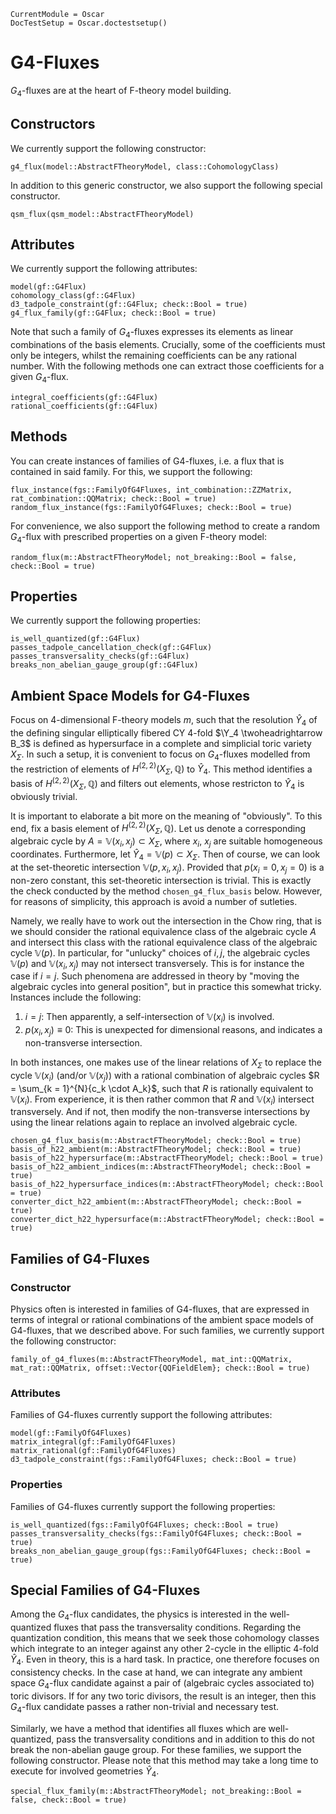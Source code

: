 ```@meta
CurrentModule = Oscar
DocTestSetup = Oscar.doctestsetup()
```

# G4-Fluxes

$G_4$-fluxes are at the heart of F-theory model building.


## Constructors

We currently support the following constructor:
```@docs
g4_flux(model::AbstractFTheoryModel, class::CohomologyClass)
```
In addition to this generic constructor, we also support the following special constructor.
```@docs
qsm_flux(qsm_model::AbstractFTheoryModel)
```



## Attributes

We currently support the following attributes:
```@docs
model(gf::G4Flux)
cohomology_class(gf::G4Flux)
d3_tadpole_constraint(gf::G4Flux; check::Bool = true)
g4_flux_family(gf::G4Flux; check::Bool = true)
```
Note that such a family of $G_4$-fluxes expresses its elements
as linear combinations of the basis elements. Crucially, some
of the coefficients must only be integers, whilst the remaining
coefficients can be any rational number. With the following
methods one can extract those coefficients for a given $G_4$-flux.
```@docs
integral_coefficients(gf::G4Flux)
rational_coefficients(gf::G4Flux)
```


## Methods

You can create instances of families of G4-fluxes, i.e. a flux that
is contained in said family. For this, we support the following:
```@docs
flux_instance(fgs::FamilyOfG4Fluxes, int_combination::ZZMatrix, rat_combination::QQMatrix; check::Bool = true)
random_flux_instance(fgs::FamilyOfG4Fluxes; check::Bool = true)
```
For convenience, we also support the following method to create a
random $G_4$-flux with prescribed properties on a given F-theory model:
```@docs
random_flux(m::AbstractFTheoryModel; not_breaking::Bool = false, check::Bool = true)
```

## Properties

We currently support the following properties:
```@docs
is_well_quantized(gf::G4Flux)
passes_tadpole_cancellation_check(gf::G4Flux)
passes_transversality_checks(gf::G4Flux)
breaks_non_abelian_gauge_group(gf::G4Flux)
```


## Ambient Space Models for G4-Fluxes

Focus on 4-dimensional F-theory models $m$, such that the resolution $\widehat{Y}_4$
of the defining singular elliptically fibered CY 4-fold $\Y_4 \twoheadrightarrow B_3$
is defined as hypersurface in a complete and simplicial toric variety $X_\Sigma$. In
such a setup, it is convenient to focus on $G_4$-fluxes modelled from the restriction
of elements of $H^{(2,2)}( X_\Sigma, \mathbb{Q})$ to $\widehat{Y}_4$. This method
identifies a basis of $H^{(2,2)}( X_\Sigma, \mathbb{Q})$ and filters out elements,
whose restricton to $\widehat{Y}_4$ is obviously trivial.

It is important to elaborate a bit more on the meaning of "obviously". To this end, fix a
basis element of $H^{(2,2)}( X_\Sigma, \mathbb{Q})$. Let us denote a corresponding algebraic
cycle by $A = \mathbb{V}(x_i, x_j) \subset X_\Sigma$, where $x_i$, $x_j$ are suitable
homogeneous coordinates. Furthermore, let $\widehat{Y}_4 = \mathbb{V}( p ) \subset X_\Sigma$.
Then of course, we can look at the set-theoretic intersection $\mathbb{V}( p, x_i, x_j)$.
Provided that $p(x_i = 0, x_j = 0)$ is a non-zero constant, this set-theoretic intersection
is trivial. This is exactly the check conducted by the method `chosen_g4_flux_basis`
below. However, for reasons of simplicity, this approach is avoid a number of sutleties.

Namely, we really have to work out the intersection in the Chow ring, that is we should consider
the rational equivalence class of the algebraic cycle $A$ and intersect this class with the
rational equivalence class of the algebraic cycle $\mathbb{V}( p )$. In particular, for
"unlucky" choices of $i, j$, the algebraic cycles $\mathbb{V}( p )$ and $\mathbb{V}(x_i, x_j)$
may not intersect transversely. This is for instance the case if $i = j$. Such phenomena are
addressed in theory by "moving the algebraic cycles into general position", but in practice this
somewhat tricky. Instances include the following:
1. $i = j$: Then apparently, a self-intersection of $\mathbb{V}(x_i)$ is involved.
2. $p(x_i, x_j) \equiv 0$: This is unexpected for dimensional reasons, and indicates a
non-transverse intersection.

In both instances, one makes use of the linear relations of $X_\Sigma$ to replace the cycle 
 $\mathbb{V}(x_i)$ (and/or $\mathbb{V}(x_j)$) with a rational combination of algebraic cycles
$R = \sum_{k = 1}^{N}{c_k \cdot A_k}$, such that $R$ is rationally equivalent to $\mathbb{V}(x_i)$.
From experience, it is then rather common that $R$ and $\mathbb{V}(x_i)$ intersect transversely.
And if not, then modify the non-transverse intersections by using the linear relations again to
replace an involved algebraic cycle.

```@docs
chosen_g4_flux_basis(m::AbstractFTheoryModel; check::Bool = true)
basis_of_h22_ambient(m::AbstractFTheoryModel; check::Bool = true)
basis_of_h22_hypersurface(m::AbstractFTheoryModel; check::Bool = true)
basis_of_h22_ambient_indices(m::AbstractFTheoryModel; check::Bool = true)
basis_of_h22_hypersurface_indices(m::AbstractFTheoryModel; check::Bool = true)
converter_dict_h22_ambient(m::AbstractFTheoryModel; check::Bool = true)
converter_dict_h22_hypersurface(m::AbstractFTheoryModel; check::Bool = true)
```


## Families of G4-Fluxes

### Constructor

Physics often is interested in families of G4-fluxes, that are expressed in terms of
integral or rational combinations of the ambient space models of G4-fluxes, that we
described above. For such families, we currently support the following constructor:

```@docs
family_of_g4_fluxes(m::AbstractFTheoryModel, mat_int::QQMatrix, mat_rat::QQMatrix, offset::Vector{QQFieldElem}; check::Bool = true)
```

### Attributes

Families of G4-fluxes currently support the following attributes:
```@docs
model(gf::FamilyOfG4Fluxes)
matrix_integral(gf::FamilyOfG4Fluxes)
matrix_rational(gf::FamilyOfG4Fluxes)
d3_tadpole_constraint(fgs::FamilyOfG4Fluxes; check::Bool = true)
```

### Properties

Families of G4-fluxes currently support the following properties:
```@docs
is_well_quantized(fgs::FamilyOfG4Fluxes; check::Bool = true)
passes_transversality_checks(fgs::FamilyOfG4Fluxes; check::Bool = true)
breaks_non_abelian_gauge_group(fgs::FamilyOfG4Fluxes; check::Bool = true)
```


## Special Families of G4-Fluxes

Among the $G_4$-flux candidates, the physics is interested in the well-quantized fluxes that pass
the transversality conditions. Regarding the quantization condition, this means that we seek
those cohomology classes which integrate to an integer against any other 2-cycle in the elliptic
4-fold $\widehat{Y}_4$. Even in theory, this is a hard task. In practice, one therefore focuses
on consistency checks. In the case at hand, we can integrate any ambient space $G_4$-flux candidate
against a pair of (algebraic cycles associated to) toric divisors. If for any two toric divisors,
the result is an integer, then this $G_4$-flux candidate passes a rather non-trivial and necessary
test. 

Similarly, we have a method that identifies all fluxes which are well-quantized, pass the
transversality conditions and in addition to this do not break the non-abelian gauge group.
For these families, we support the following constructor. Please note that this method may take a long
time to execute for involved geometries $\widehat{Y}_4$.
```@docs
special_flux_family(m::AbstractFTheoryModel; not_breaking::Bool = false, check::Bool = true)
```
